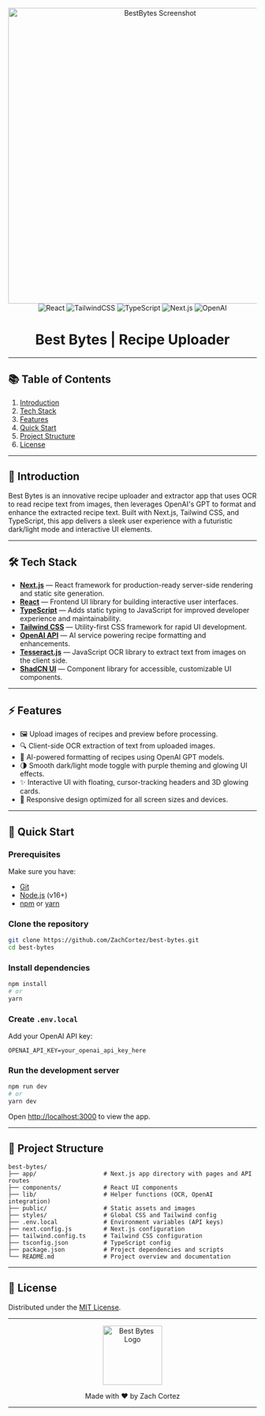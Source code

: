 
<div align="center">
  <br />
  <img src="https://i.ibb.co/YbFzxtP/BestBytes-Screenshot.png" alt="BestBytes Screenshot" width="600" />
  <br />

  <div>
    <img alt="React" src="https://img.shields.io/badge/React-61DAFB?style=for-the-badge&logo=react&logoColor=black" />
    <img alt="TailwindCSS" src="https://img.shields.io/badge/TailwindCSS-38B2AC?style=for-the-badge&logo=tailwind-css&logoColor=white" />
    <img alt="TypeScript" src="https://img.shields.io/badge/TypeScript-3178C6?style=for-the-badge&logo=typescript&logoColor=white" />
    <img alt="Next.js" src="https://img.shields.io/badge/Next.js-000000?style=for-the-badge&logo=next.js&logoColor=white" />
    <img alt="OpenAI" src="https://img.shields.io/badge/OpenAI-412991?style=for-the-badge&logo=openai&logoColor=white" />
  </div>

  <h1>Best Bytes | Recipe Uploader</h1>
</div>

---

## 📚 Table of Contents

1. [Introduction](#introduction)  
2. [Tech Stack](#tech-stack)  
3. [Features](#features)  
4. [Quick Start](#quick-start)  
5. [Project Structure](#project-structure)  
6. [License](#license)  

---

## <a name="introduction">🚀 Introduction</a>

Best Bytes is an innovative recipe uploader and extractor app that uses OCR to read recipe text from images, then leverages OpenAI's GPT to format and enhance the extracted recipe text. Built with Next.js, Tailwind CSS, and TypeScript, this app delivers a sleek user experience with a futuristic dark/light mode and interactive UI elements.

---

## <a name="tech-stack">🛠 Tech Stack</a>

- **[Next.js](https://nextjs.org/)** — React framework for production-ready server-side rendering and static site generation.  
- **[React](https://reactjs.org/)** — Frontend UI library for building interactive user interfaces.  
- **[TypeScript](https://www.typescriptlang.org/)** — Adds static typing to JavaScript for improved developer experience and maintainability.  
- **[Tailwind CSS](https://tailwindcss.com/)** — Utility-first CSS framework for rapid UI development.  
- **[OpenAI API](https://platform.openai.com/)** — AI service powering recipe formatting and enhancements.  
- **[Tesseract.js](https://github.com/naptha/tesseract.js)** — JavaScript OCR library to extract text from images on the client side.  
- **[ShadCN UI](https://ui.shadcn.com/)** — Component library for accessible, customizable UI components.

---

## <a name="features">⚡ Features</a>

- 🖼️ Upload images of recipes and preview before processing.  
- 🔍 Client-side OCR extraction of text from uploaded images.  
- 🤖 AI-powered formatting of recipes using OpenAI GPT models.  
- 🌗 Smooth dark/light mode toggle with purple theming and glowing UI effects.  
- ✨ Interactive UI with floating, cursor-tracking headers and 3D glowing cards.  
- 🚀 Responsive design optimized for all screen sizes and devices.  

---

## <a name="quick-start">🚦 Quick Start</a>

### Prerequisites

Make sure you have:

- [Git](https://git-scm.com/)  
- [Node.js](https://nodejs.org/en) (v16+)  
- [npm](https://www.npmjs.com/) or [yarn](https://yarnpkg.com/)  

### Clone the repository

```bash
git clone https://github.com/ZachCortez/best-bytes.git
cd best-bytes
````

### Install dependencies

```bash
npm install
# or
yarn
```

### Create `.env.local`

Add your OpenAI API key:

```
OPENAI_API_KEY=your_openai_api_key_here
```

### Run the development server

```bash
npm run dev
# or
yarn dev
```

Open [http://localhost:3000](http://localhost:3000) to view the app.

---

## <a name="project-structure">📁 Project Structure</a>

```
best-bytes/
├── app/                   # Next.js app directory with pages and API routes
├── components/            # React UI components
├── lib/                   # Helper functions (OCR, OpenAI integration)
├── public/                # Static assets and images
├── styles/                # Global CSS and Tailwind config
├── .env.local             # Environment variables (API keys)
├── next.config.js         # Next.js configuration
├── tailwind.config.ts     # Tailwind CSS configuration
├── tsconfig.json          # TypeScript config
├── package.json           # Project dependencies and scripts
└── README.md              # Project overview and documentation
```

---

## <a name="license">📜 License</a>

Distributed under the [MIT License](LICENSE).

---

<div align="center">
  <img src="https://raw.githubusercontent.com/zachcortez/best-bytes/main/public/best-bytes-logo.png" alt="Best Bytes Logo" width="120" />
  <p>Made with ❤️ by Zach Cortez</p>
</div>


---


